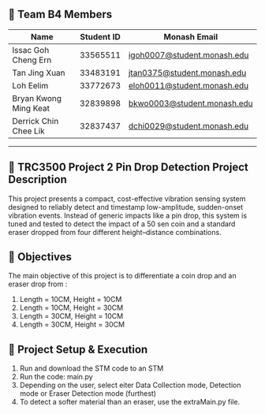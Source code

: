 ## 👥 Team B4 Members

| Name | Student ID | Monash Email |
|------|------------|--------------|
| Issac Goh Cheng Ern | 33565511 | igoh0007@student.monash.edu |
| Tan Jing Xuan | 33483191 | jtan0375@student.monash.edu |
| Loh Eelim | 33772673 | eloh0011@student.monash.edu |
| Bryan Kwong Ming Keat | 32839898 | bkwo0003@student.monash.edu |
| Derrick Chin Chee Lik  | 32837437 | dchi0029@student.monash.edu |
---

## 📘 TRC3500 Project 2 Pin Drop Detection Project Description
This project presents a compact, cost-effective vibration sensing system designed to reliably detect and timestamp low-amplitude, sudden-onset vibration events. Instead of generic impacts like a pin drop, this system is tuned and tested to detect the impact of a 50 sen coin and a standard eraser dropped from four different height–distance combinations.

## 🎯 Objectives
The main objective of this project is to differentiate a coin drop and an eraser drop from : 
1. Length = 10CM, Height = 10CM
2. Length = 10CM, Height = 30CM
3. Length = 30CM, Height = 10CM
4. Length = 30CM, Height = 30CM

## 🔧 Project Setup & Execution
1. Run and download the STM code to an STM
2. Run the code: main.py
3. Depending on the user, select eiter Data Collection mode, Detection mode or Eraser Detection mode (furthest)
4. To detect a softer material than an eraser, use the extraMain.py file. 
